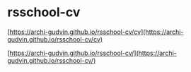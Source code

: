 # rsschool-cv

[https://archi-gudvin.github.io/rsschool-cv/cv](https://archi-gudvin.github.io/rsschool-cv/cv)

[https://archi-gudvin.github.io/rsschool-cv/](https://archi-gudvin.github.io/rsschool-cv/)
